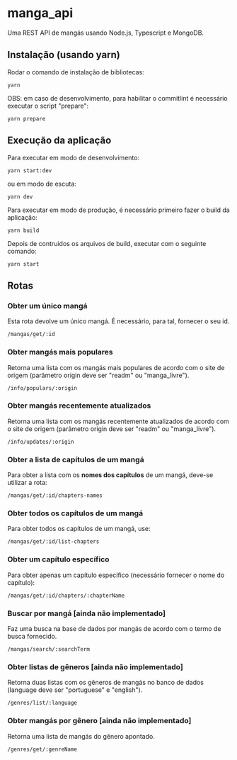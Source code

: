 # manga_api

Uma REST API de mangás usando Node.js, Typescript e MongoDB.

## Instalação (usando yarn)

Rodar o comando de instalação de bibliotecas:

`yarn`

OBS: em caso de desenvolvimento, para habilitar o commitlint é necessário executar o script "prepare":

`yarn prepare`

## Execução da aplicação

Para executar em modo de desenvolvimento:

`yarn start:dev`

ou em modo de escuta:

`yarn dev`

Para executar em modo de produção, é necessário primeiro fazer o build da aplicação:

`yarn build`

Depois de contruidos os arquivos de build, executar com o seguinte comando:

`yarn start`

## Rotas

### Obter um único mangá

Esta rota devolve um único mangá. É necessário, para tal, fornecer o seu id.

`/mangas/get/:id`

### Obter mangás mais populares

Retorna uma lista com os mangás mais populares de acordo com o site de origem (parâmetro origin deve ser "readm" ou "manga_livre").

`/info/populars/:origin`

### Obter mangás recentemente atualizados

Retorna uma lista com os mangás recentemente atualizados de acordo com o site de origem (parâmetro origin deve ser "readm" ou "manga_livre").

`/info/updates/:origin`

### Obter a lista de capítulos de um mangá

Para obter a lista com os **nomes dos capítulos** de um mangá, deve-se utilizar a rota:

`/mangas/get/:id/chapters-names`

### Obter todos os capítulos de um mangá

Para obter todos os capítulos de um mangá, use:

`/mangas/get/:id/list-chapters`

### Obter um capítulo específico

Para obter apenas um capítulo específico (necessário fornecer o nome do capítulo):

`/mangas/get/:id/chapters/:chapterName`

### Buscar por mangá [ainda não implementado]

Faz uma busca na base de dados por mangás de acordo com o termo de busca fornecido.

`/mangas/search/:searchTerm`

### Obter listas de gêneros [ainda não implementado]

Retorna duas listas com os gêneros de mangás no banco de dados (language deve ser "portuguese" e "english").

`/genres/list/:language`

### Obter mangás por gênero [ainda não implementado]

Retorna uma lista de mangás do gênero apontado.

`/genres/get/:genreName`
